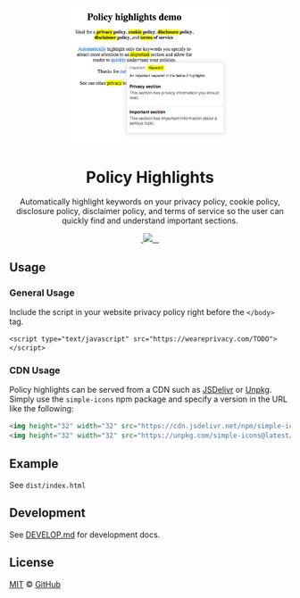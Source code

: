 <p align="center">
  <img width="300px" src="./static/readme.png">
</p>

<h1 align="center">Policy Highlights</h1>

<p align="center">Automatically highlight keywords on your privacy policy, cookie policy, disclosure policy, disclaimer policy, and terms of service so the user can quickly find and understand important sections.</p>

<p align="center">
  <a aria-label="npm package" href="https://www.npmjs.com/package/@primer/css">
    <img alt="" src="https://img.shields.io/npm/v/@primer/css.svg">
  </a>
  <a aria-label="contributors graph" href="https://github.com/primer/css/graphs/contributors">
    <img src="https://img.shields.io/github/contributors/primer/css.svg">
  </a>
  <a aria-label="last commit" href="https://github.com/primer/css/commits/master">
    <img alt="" src="https://img.shields.io/github/last-commit/primer/css.svg">
  </a>
  <a aria-label="join us in spectrum" href="https://spectrum.chat/primer">
    <img alt="" src="https://withspectrum.github.io/badge/badge.svg">
  </a>
  <a aria-label="license" href="https://github.com/primer/css/blob/master/LICENSE">
    <img src="https://img.shields.io/github/license/primer/css.svg" alt="">
  </a>
</p>

## Usage

### General Usage

Include the script in your website privacy policy right before the `</body>` tag.

```
<script type="text/javascript" src="https://weareprivacy.com/TODO"></script>
```

### CDN Usage

Policy highlights can be served from a CDN such as [JSDelivr](https://www.jsdelivr.com/package/npm/simple-icons) or [Unpkg](https://unpkg.com). Simply use the `simple-icons` npm package and specify a version in the URL like the following:

```html
<img height="32" width="32" src="https://cdn.jsdelivr.net/npm/simple-icons@latest/icons/[ICON NAME].svg" />
<img height="32" width="32" src="https://unpkg.com/simple-icons@latest/icons/[ICON NAME].svg" />
```

## Example

See `dist/index.html`

## Development
See [DEVELOP.md](./DEVELOP.md) for development docs.

## License

[MIT](./LICENSE) &copy; [GitHub](https://github.com/)